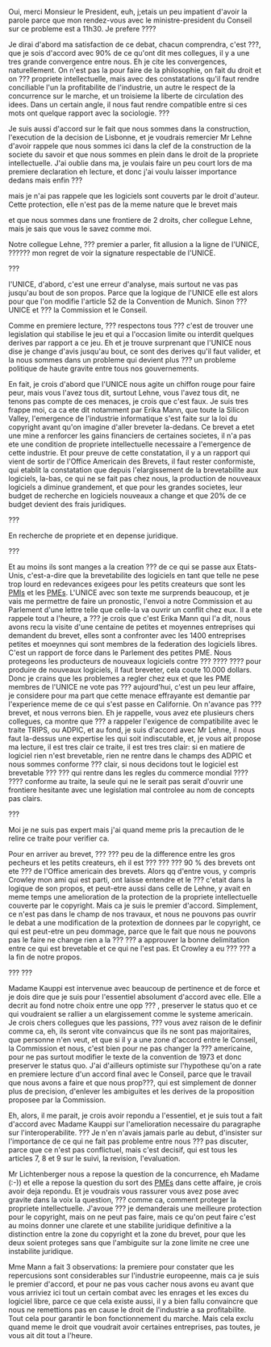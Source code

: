 Oui, merci Monsieur le President, euh, j;etais un peu impatient d\'avoir
la parole parce que mon rendez-vous avec le ministre-president du
Conseil sur ce probleme est a 11h30. Je prefere ????

Je dirai d\'abord ma satisfaction de ce debat, chacun comprendra, c\'est
???, que je sois d\'accord avec 90% de ce qu\'ont dit mes collegues, il
y a une tres grande convergence entre nous. Eh je cite les convergences,
naturellement. On n\'est pas la pour faire de la philosophie, on fait du
droit et on ??? propriete intellectuelle, mais avec des constatations
qu\'il faut rendre conciliable l\'un la profitabilite de l\'industrie,
un autre le respect de la concurrence sur le marche, et un troisieme la
liberte de circulation des idees. Dans un certain angle, il nous faut
rendre compatible entre si ces mots ont quelque rapport avec la
sociologie. ???

Je suis aussi d\'accord sur le fait que nous sommes dans la
construction, l\'execution de la decision de Lisbonne, et je voudrais
remercier Mr Lehne d\'avoir rappele que nous sommes ici dans la clef de
la construction de la societe du savoir et que nous sommes en plein dans
le droit de la propriete intellectuelle. J\'ai oublie dans ma, je
voulais faire un peu court lors de ma premiere declaration eh lecture,
et donc j\'ai voulu laisser importance dedans mais enfin ???

mais je n\'ai pas rappele que les logiciels sont couverts par le droit
d\'auteur. Cette protection, elle n\'est pas de la meme nature que le
brevet mais

et que nous sommes dans une frontiere de 2 droits, cher collegue Lehne,
mais je sais que vous le savez comme moi.

Notre collegue Lehne, ??? premier a parler, fit allusion a la ligne de
l\'UNICE, ?????? mon regret de voir la signature respectable de
l\'UNICE.

???

l\'UNICE, d\'abord, c\'est une erreur d\'analyse, mais surtout ne vas
pas jusqu\'au bout de son propos. Parce que la logique de l\'UNICE elle
est alors pour que l\'on modifie l\'article 52 de la Convention de
Munich. Sinon ??? UNICE et ??? la Commission et le Conseil.

Comme en premiere lecture, ??? respectons tous ??? c\'est de trouver une
legislation qui stabilise le jeu et qui a l\'occasion limite ou interdit
quelques derives par rapport a ce jeu. Eh et je trouve surprenant que
l\'UNICE nous dise je change d\'avis jusqu\'au bout, ce sont des derives
qu\'il faut valider, et la nous sommes dans un probleme qui devient plus
??? un probleme politique de haute gravite entre tous nos gouvernements.

En fait, je crois d\'abord que l\'UNICE nous agite un chiffon rouge pour
faire peur, mais vous l\'avez tous dit, surtout Lehne, vous l\'avez tous
dit, ne tenons pas compte de ces menaces, je crois que c\'est faux. Je
suis tres frappe moi, ca ca ete dit notamment par Erika Mann, que toute
la Silicon Valley, l\'emergence de l\'industrie informatique s\'est
faite sur la loi du copyright avant qu\'on imagine d\'aller breveter
la-dedans. Ce brevet a etet une mine a renforcer les gains financiers de
certaines societes, il n\'a pas ete une condition de propriete
intellectuelle necessaire a l\'emergence de cette industrie. Et pour
preuve de cette constatation, il y a un rapport qui vient de sortir de
l\'Office Americain des Brevets, il faut rester conformiste, qui etablit
la constatation que depuis l\'elargissement de la brevetabilite aux
logiciels, la-bas, ce qui ne se fait pas chez nous, la production de
nouveaux logiciels a diminue grandement, et que pour les grandes
societes, leur budget de recherche en logiciels nouveaux a change et que
20% de ce budget devient des frais juridiques.

???

En recherche de propriete et en depense juridique.

???

Et au moins ils sont manges a la creation ??? de ce qui se passe aux
Etats-Unis, c\'est-a-dire que la brevetabilite des logiciels en tant que
telle ne pese trop lourd en redevances exigees pour les petits createurs
que sont les [PMIs](PMIs "wikilink") et les [PMEs](PMEs "wikilink").
L\'UNICE avec son texte me surprends beaucoup, et je vais me permettre
de faire un pronostic, l\'envoi a notre Commission et au Parlement
d\'une lettre telle que celle-la va ouvrir un conflit chez eux. Il a ete
rappele tout a l\'heure, a ??? je crois que c\'est Erika Mann qui l\'a
dit, nous avons recu la visite d\'une centaine de petites et moyennes
entreprises qui demandent du brevet, elles sont a confronter avec les
1400 entreprises petites et moeynnes qui sont membres de la federation
des logiciels libres. C\'est un rapport de force dans le Parlement des
petites PME. Nous protegeons les producteurs de nouveaux logiciels
contre ??? ???? ???? pour produire de nouveaux logiciels, il faut
breveter, cela coute 10.000 dollars. Donc je crains que les problemes a
regler chez eux et que les PME membres de l\'UNICE ne vote pas ???
aujourd\'hui, c\'est un peu leur affaire, je considere pour ma part que
cette menace effrayante est demantie par l\'experience meme de ce qui
s\'est passe en Californie. On n\'avance pas ??? brevet, et nous verrons
bien. Eh je rappelle, vous avez ete plusieurs chers collegues, ca montre
que ??? a rappeler l\'exigence de compatibilite avec le traite TRIPS, ou
ADPIC, et au fond, je suis d\'accord avec Mr Lehne, il nous faut
la-dessus une expertise les qui soit indiscutable, et, je vous ait
propose ma lecture, il est tres clair ce traite, il est tres tres clair:
si en matiere de logiciel rien n\'est brevetable, rien ne rentre dans le
champs des ADPIC et nous sommes conforme ??? clair, si nous decidons
tout le logiciel est brevetable ??? ??? qui rentre dans les regles du
commerce mondial ???? ???? conforme au traite, la seule qui ne le serait
pas serait d\'ouvrir une frontiere hesitante avec une legislation mal
controlee au nom de concepts pas clairs.

???

Moi je ne suis pas expert mais j\'ai quand meme pris la precaution de le
relire ce traite pour verifier ca.

Pour en arriver au brevet, ??? ??? peu de la difference entre les gros
pecheurs et les petits createurs, eh il est ??? ??? ??? 90 % des brevets
ont ete ??? de l\'Office americain des brevets. Alors qq d\'entre vous,
y compris Crowley mon ami qui est parti, ont laisse entendre et le ???
c\'etait dans la logique de son propos, et peut-etre aussi dans celle de
Lehne, y avait en meme temps une amelioration de la protection de la
propriete intellectuelle couverte par le copyright. Mais ca je suis le
premier d\'accord. Simplement, ce n\'est pas dans le champ de nos
travaux, et nous ne pouvons pas ouvrir le debat a une modification de la
protextion de donnees par le copyright, ce qui est peut-etre un peu
dommage, parce que le fait que nous ne pouvons pas le faire ne change
rien a la ??? ??? a approuver la bonne delimitation entre ce qui est
brevetable et ce qui ne l\'est pas. Et Crowley a eu ??? ??? a la fin de
notre propos.

??? ???

Madame Kauppi est intervenue avec beaucoup de pertinence et de force et
je dois dire que je suis pour l\'essentiel absolument d\'accord avec
elle. Elle a decrit au fond notre choix entre une opp ??? , preserver le
status quo et ce qui voudraient se rallier a un elargissement comme le
systeme americain. Je crois chers collegues que les passions, ??? vous
avez raison de le definir comme ca, eh, ils seront vite convaincus que
ils ne sont pas majoritaires, que personne n\'en veut, et que si il y a
une zone d\'accord entre le Conseil, la Commission et nous, c\'est bien
pour ne pas changer la ??? americaine, pour ne pas surtout modifier le
texte de la convention de 1973 et donc preserver le status quo. J\'ai
d\'ailleurs optimiste sur l\'hypothese qu\'on a rate en premiere lecture
d\'un accord final avec le Conseil, parce que le travail que nous avons
a faire et que nous prop???, qui est simplement de donner plus de
precision, d\'enlever les ambiguites et les derives de la proposition
proposee par la Commission.

Eh, alors, il me parait, je crois avoir repondu a l\'essentiel, et je
suis tout a fait d\'accord avec Madame Kauppi sur l\'amelioration
necessaire du paragraphe sur l\'interoperabilite. ??? Je n\'en n\'avais
jamais parle au debut, d\'insister sur l\'importance de ce qui ne fait
pas probleme entre nous ??? pas discuter, parce que ce n\'est pas
conflictuel, mais c\'est decisif, qui est tous les articles 7, 8 et 9
sur le suivi, la revision, l\'evaluation.

Mr Lichtenberger nous a repose la question de la concurrence, eh Madame
(:-)) et elle a repose la question du sort des [PMEs](PMEs "wikilink")
dans cette affaire, je crois avoir deja repondu. Et je voudrais vous
rassurer vous avez pose avec gravite dans la voix la question, ??? comme
ca, comment proteger la propriete intellectuelle. J\'avoue ??? je
demanderais une meilleure protection pour le copyright, mais on ne peut
pas faire, mais ce qu\'on peut faire c\'est au moins donner une clarete
et une stabilite juridique definitive a la distinction entre la zone du
copyright et la zone du brevet, pour que les deux soient proteges sans
que l\'ambiguite sur la zone limite ne cree une instabilite juridique.

Mme Mann a fait 3 observations: la premiere pour constater que les
repercusions sont considerables sur l\'industrie europeenne, mais ca je
suis le premier d\'accord, et pour ne pas vous cacher nous avons eu
avant que vous arriviez ici tout un certain combat avec les enrages et
les exces du logiciel libre, parce ce que cela existe aussi, il y a bien
fallu convaincre que nous ne remettions pas en cause le droit de
l\'industrie a sa profitabilite. Tout cela pour garantir le bon
fonctionnement du marche. Mais cela exclu quand meme le droit que
voudrait avoir certaines entreprises, pas toutes, je vous ait dit tout a
l\'heure.
